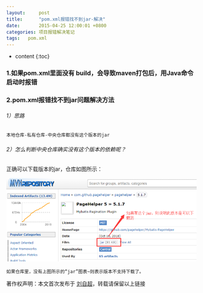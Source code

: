 ```yaml
---
layout:     post
title:      "pom.xml报错找不到jar-解决"
date:       2015-04-25 12:00:01 +0800
categories:	项目报错解决笔记
tags:	pom.xml
---
```



* content
{:toc}




### 1.如果pom.xml里面没有 build，会导致maven打包后，用Java命令启动时报错

### 2.pom.xml报错找不到jar问题解决方法

###### 1）思路

```
本地仓库-私有仓库-中央仓库都没有这个版本的jar
```

###### 2）怎么判断中央仓库确实没有这个版本的依赖呢？

正确可以下载版本的jar，仓库如图所示：

![](https://github.com/NOHELLO/picture/raw/master/pom-jar%E7%BC%BA%E5%A4%B1.png)



```
如果仓库里，没有上图所示的“jar”图表~则表示版本不支持下载了。
```



著作权声明：本文首次发布于 [刘自超](https://liuwc.xyz)，转载请保留以上链接